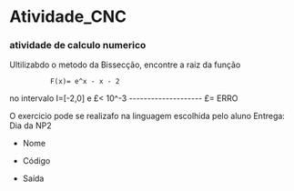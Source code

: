 # Atividade_CNC
### atividade de calculo numerico

Ultilizabdo o metodo da Bissecção, encontre a raiz da função

              F(x)= e^x - x - 2 
              
no intervalo I=[-2,0] e £< 10^-3 -------------------- £= ERRO

O exercicio pode se realizafo na linguagem escolhida pelo aluno
Entrega: Dia da NP2
- Nome
* Código
+ Saída
